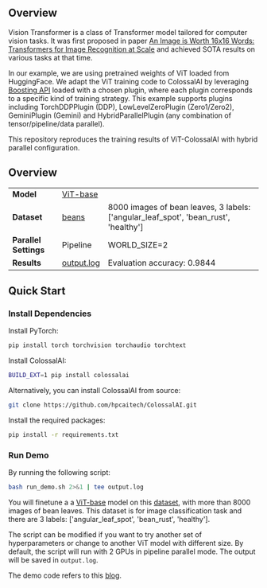 ## Overview

Vision Transformer is a class of Transformer model tailored for computer vision tasks. It was first proposed in paper [An Image is Worth 16x16 Words: Transformers for Image Recognition at Scale](https://arxiv.org/abs/2010.11929) and achieved SOTA results on various tasks at that time.

In our example, we are using pretrained weights of ViT loaded from HuggingFace.
We adapt the ViT training code to ColossalAI by leveraging [Boosting API](https://colossalai.org/docs/basics/booster_api) loaded with a chosen plugin, where each plugin corresponds to a specific kind of training strategy. This example supports plugins including TorchDDPPlugin (DDP), LowLevelZeroPlugin (Zero1/Zero2), GeminiPlugin (Gemini) and HybridParallelPlugin (any combination of tensor/pipeline/data parallel).

This repository reproduces the training results of ViT-ColossalAI with hybrid parallel configuration.
## Overview
|  |  |  |
|  ----  | ----  | ----  |
| **Model** | [ViT-base](https://huggingface.co/google/vit-base-patch16-224) |   |
| **Dataset** | [beans](https://huggingface.co/datasets/beans) | 8000 images of bean leaves, 3 labels: ['angular_leaf_spot', 'bean_rust', 'healthy'] |
| **Parallel Settings** | Pipeline | WORLD_SIZE=2 |
| **Results** | [output.log](output.log) | Evaluation accuracy: 0.9844 |
## Quick Start
### Install Dependencies
Install PyTorch:
```bash
pip install torch torchvision torchaudio torchtext
```
Install ColossalAI:
```bash
BUILD_EXT=1 pip install colossalai
```
Alternatively, you can install ColossalAI from source:
```bash
git clone https://github.com/hpcaitech/ColossalAI.git
```
Install the required packages:
```bash
pip install -r requirements.txt
```
### Run Demo
By running the following script:
```bash
bash run_demo.sh 2>&1 | tee output.log
```
You will finetune a a [ViT-base](https://huggingface.co/google/vit-base-patch16-224) model on this [dataset](https://huggingface.co/datasets/beans), with more than 8000 images of bean leaves. This dataset is for image classification task and there are 3 labels: ['angular_leaf_spot', 'bean_rust', 'healthy'].

The script can be modified if you want to try another set of hyperparameters or change to another ViT model with different size. By default, the script will run with 2 GPUs in pipeline parallel mode. The output will be saved in `output.log`.

The demo code refers to this [blog](https://huggingface.co/blog/fine-tune-vit).